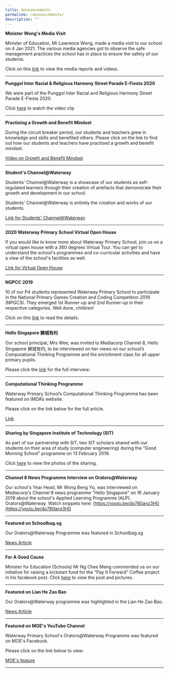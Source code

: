 ```yaml
---
title: Announcements
permalink: /announcements/
description: ""
---
```

**Minister Wong's Media Visit**

Minister of Education, Mr Lawrence Wong, made a media visit to our school on 4 Jan 2021. The various media agencies got to observe the safe management practices the school has in place to ensure the safety of our students.

Click on this [link](https://waterwaypri-moe-edu-sg-admin.cwp.sg/parents/minister-wongs-media-visit) to view the media reports and videos.

-----------------


**Punggol Inter Racial & Religious Harmony Street Parade E-Fiesta 2020**

We were part of the Punggol Inter Racial and Religious Harmony Street Parade E-Fiesta 2020.

Click [here](https://waterwaypri-moe-edu-sg-admin.cwp.sg/qql/slot/u725/2020/PunggolEFiesta2020.mp4) to watch the video clip

-----------------

**Practising a Growth and Benefit Mindset**

During the circuit breaker period, our students and teachers grew in knowledge and skills and benefited others. Please click on the link to find out how our students and teachers have practised a growth and benefit mindset.

[Video on Growth and Benefit Mindset](https://drive.google.com/file/d/13FqwVxXE6UV05yPYG0gtLU80s4W2EB3E/view)

----------------------


**Student's Channel@Waterway**

Students' Channel@Waterway is a showcase of our students as self-regulated learners through their creation of artefacts that demonstrate their growth and development in our school.

Students' Channel@Waterway is entirely the creation and works of our students.

[Link for Students' Channel@Waterway](https://waterwaypri-moe-edu-sg-admin.cwp.sg/learning-experiences/our-students-our-pride-students-channel)

-----------


**2020 Waterway Primary School Virtual Open House**

If you would like to know more about Waterway Primary School, join us on a virtual open house with a 360 degrees Virtual Tour. You can get to understand the school's programmes and co-curricular activities and have a view of the school's facilities as well.

[Link for Virtual Open House](https://waterwaypri.wixsite.com/wwps-openhouse)

------------------


**NGPCC 2019**

10 of our P4 students represented Waterway Primary School to participate in the National Primary Games Creation and Coding Competition 2019 (NPGC3). They emerged 1st Runner-up and 2nd Runner-up in their respective categories. Well done, children!

Click on this [link](https://waterwaypri.moe.edu.sg/celebrations) to read the details.

-----------------

**Hello Singapore 狮城有约**

Our school principal, Mrs Wee, was invited to Mediacorp Channel 8, Hello Singapore 狮城有约, to be interviewed on her views on our school’s Computational Thinking Programme and the enrichment class for all upper primary pupils.

Please click the [link](https://youtu.be/MgA_6yo1VsU) for the full interview:


--------------

**Computational Thinking Programme**

Waterway Primary School’s Computational Thinking Programme has been featured on IMDA’s website.

Please click on the link below for the full article.

[Link](https://www.imda.gov.sg/digitalmaker/media-center/2019/03/26/19feb16_waterwayprimary)


-----------------

**Sharing by Singapore Institute of Technology (SIT)**

As part of our partnership with SIT, two SIT scholars shared with our students on their area of study (computer engineering) during the “Good Morning School” programme on 13 February 2019. 

Click [here](https://waterwaypri-moe-edu-sg-admin.cwp.sg/wwps/sharing-by-singapore-institute-of-technology-sit-during-good-morning-school-programme) to view the photos of the sharing.

--------------

**Channel 8 News Programme Interview on Orators@Waterway**

Our school's Year Head, Mr Wong Beng Yu, was interviewed on Mediacorp's Channel 8 news programme "Hello Singapore" on 16 January 2019 about the school's Applied Learning Programme (ALP), Orators@Waterway. Watch snippets here: [https://youtu.be/do780anz3HI](https://youtu.be/do780anz3HI)

----------------

**Featured on Schoolbag.sg**

Our Orators@Waterway Programme was featured in Schoolbag.sg

[News Article](https://www.schoolbag.sg/story/waterway-primary-school-students-speak-their-way-to-confidence)

----------------

**For A Good Cause**

Minister for Education (Schools) Mr Ng Chee Meng commended us on our initiative for raising a kickstart fund for the "Pay It Forward" Coffee project in his facebook post. Click [here](https://www.facebook.com/NgCheeMengforSG/posts/1331532590200804) to view the post and pictures.

-------------

**Featured on Lian He Zao Bao**

Our Orators@Waterway programme was highlighted in the Lian He Zao Bao.

[News Article](http://waterwaypri.moe.edu.sg/qql/slot/u725/NewsPaper_08012017.jpg)

------------

**Featured on MOE's YouTube Channel**

Waterway Primary School's Orators@Waterway Programme was featured on MOE's Facebook.

Please click on the link below to view:

[MOE's feature](https://www.facebook.com/moesingapore/posts/10155047186637004)

-------------------


